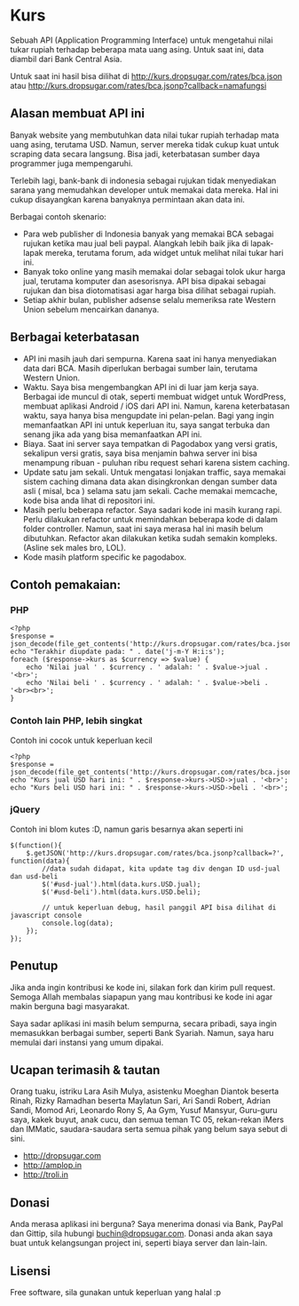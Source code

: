 # Kurs

Sebuah API (Application Programming Interface) untuk mengetahui nilai tukar rupiah terhadap beberapa mata uang asing. 
Untuk saat ini, data diambil dari Bank Central Asia.

Untuk saat ini hasil bisa dilihat di http://kurs.dropsugar.com/rates/bca.json atau http://kurs.dropsugar.com/rates/bca.jsonp?callback=namafungsi

## Alasan membuat API ini

Banyak website yang membutuhkan data nilai tukar rupiah terhadap mata uang asing, terutama USD. Namun, server mereka tidak cukup kuat untuk scraping data secara langsung. Bisa jadi, keterbatasan sumber daya programmer juga mempengaruhi.

Terlebih lagi, bank-bank di indonesia sebagai rujukan tidak menyediakan sarana yang memudahkan developer untuk memakai data mereka. Hal ini cukup disayangkan karena banyaknya permintaan akan data ini.

Berbagai contoh skenario:

* Para web publisher di Indonesia banyak yang memakai BCA sebagai rujukan ketika mau jual beli paypal. Alangkah lebih baik jika di lapak-lapak mereka, terutama forum, ada widget untuk melihat nilai tukar hari ini.
* Banyak toko online yang masih memakai dolar sebagai tolok ukur harga jual, terutama komputer dan asesorisnya. API bisa dipakai sebagai rujukan dan bisa diotomatisasi agar harga bisa dilihat sebagai rupiah.
* Setiap akhir bulan, publisher adsense selalu memeriksa rate Western Union sebelum mencairkan dananya.

## Berbagai keterbatasan

* API ini masih jauh dari sempurna. Karena saat ini hanya menyediakan data dari BCA. Masih diperlukan berbagai sumber lain, terutama Western Union.
* Waktu. Saya bisa mengembangkan API ini di luar jam kerja saya. Berbagai ide muncul di otak, seperti membuat widget untuk WordPress, membuat aplikasi Android / iOS dari API ini. Namun, karena keterbatasan waktu, saya hanya bisa mengupdate ini pelan-pelan. Bagi yang ingin memanfaatkan API ini untuk keperluan itu, saya sangat terbuka dan senang jika ada yang bisa memanfaatkan API ini.
* Biaya. Saat ini server saya tempatkan di Pagodabox yang versi gratis, sekalipun versi gratis, saya bisa menjamin bahwa server ini bisa menampung ribuan - puluhan ribu request sehari karena sistem caching.
* Update satu jam sekali. Untuk mengatasi lonjakan traffic, saya memakai sistem caching dimana data akan disingkronkan dengan sumber data asli ( misal, bca ) selama satu jam sekali. Cache memakai memcache, kode bisa anda lihat di repositori ini.
* Masih perlu beberapa refactor. Saya sadari kode ini masih kurang rapi. Perlu dilakukan refactor untuk memindahkan beberapa kode di dalam folder controller. Namun, saat ini saya merasa hal ini masih belum dibutuhkan. Refactor akan dilakukan ketika sudah semakin kompleks. (Asline sek males bro, LOL).
* Kode masih platform specific ke pagodabox. 

## Contoh pemakaian:
### PHP

````
<?php
$response =  json_decode(file_get_contents('http://kurs.dropsugar.com/rates/bca.json'));
echo "Terakhir diupdate pada: " . date('j-m-Y H:i:s');
foreach ($response->kurs as $currency => $value) {
    echo 'Nilai jual ' . $currency . ' adalah: ' . $value->jual . '<br>';
    echo 'Nilai beli ' . $currency . ' adalah: ' . $value->beli . '<br><br>';
}
````

### Contoh lain PHP, lebih singkat

Contoh ini cocok untuk keperluan kecil

````
<?php
$response =  json_decode(file_get_contents('http://kurs.dropsugar.com/rates/bca.json'));
echo "Kurs jual USD hari ini: " . $response->kurs->USD->jual . '<br>';
echo "Kurs beli USD hari ini: " . $response->kurs->USD->beli . '<br>';
````

### jQuery
Contoh ini blom kutes :D, namun garis besarnya akan seperti ini

````
$(function(){
    $.getJSON('http://kurs.dropsugar.com/rates/bca.jsonp?callback=?', function(data){
        //data sudah didapat, kita update tag div dengan ID usd-jual dan usd-beli
        $('#usd-jual').html(data.kurs.USD.jual);
        $('#usd-beli').html(data.kurs.USD.beli);

        // untuk keperluan debug, hasil panggil API bisa dilihat di javascript console
        console.log(data);
    });
});
````

## Penutup
Jika anda ingin kontribusi ke kode ini, silakan fork dan kirim pull request. Semoga Allah membalas siapapun yang mau kontribusi ke kode ini agar makin berguna bagi masyarakat.

Saya sadar aplikasi ini masih belum sempurna, secara pribadi, saya ingin memasukkan berbagai sumber, seperti Bank Syariah. Namun, saya haru memulai dari instansi yang umum dipakai.

## Ucapan terimasih & tautan

Orang tuaku, istriku Lara Asih Mulya, asistenku Moeghan Diantok beserta Rinah, Rizky Ramadhan beserta Maylatun Sari, Ari Sandi Robert, Adrian Sandi, Momod Ari, Leonardo Rony S, Aa Gym, Yusuf Mansyur, Guru-guru saya, kakek buyut, anak cucu, dan semua teman TC 05, rekan-rekan iMers dan IMMatic, saudara-saudara serta semua pihak yang belum saya sebut di sini.

* http://dropsugar.com
* http://amplop.in
* http://troli.in

## Donasi

Anda merasa aplikasi ini berguna? Saya menerima donasi via Bank, PayPal dan Gittip, sila hubungi buchin@dropsugar.com.
Donasi anda akan saya buat untuk kelangsungan project ini, seperti biaya server dan lain-lain.

## Lisensi
Free software, sila gunakan untuk keperluan yang halal :p